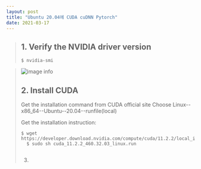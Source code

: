 ```yaml
---
layout: post
title: "Ubuntu 20.04에 CUDA cuDNN Pytorch"
date: 2021-03-17
---
```


> ## 1. Verify the NVIDIA driver version 
> ```
> $ nvidia-smi
> ```
 
>   ![image info](./Pictures/gitblog/1.png)
>   
> ## 2. Install CUDA 
>   Get the installation command from CUDA official site 
>   Choose Linux--x86_64--Ubuntu--20.04--runfile(local) 
>   <p>Get the installation instruction:</p>
>   <pre><code>$ wget https://developer.download.nvidia.com/compute/cuda/11.2.2/local_installers/cuda_11.2.2_460.32.03_linux.run
>   $ sudo sh cuda_11.2.2_460.32.03_linux.run
>   </code></pre>
>   
>3. 
